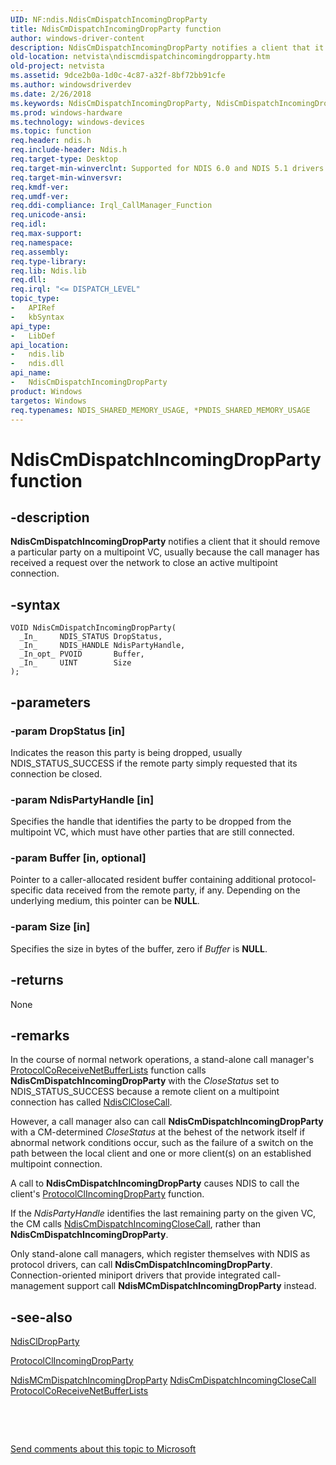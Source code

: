 ```yaml
---
UID: NF:ndis.NdisCmDispatchIncomingDropParty
title: NdisCmDispatchIncomingDropParty function
author: windows-driver-content
description: NdisCmDispatchIncomingDropParty notifies a client that it should remove a particular party on a multipoint VC, usually because the call manager has received a request over the network to close an active multipoint connection.
old-location: netvista\ndiscmdispatchincomingdropparty.htm
old-project: netvista
ms.assetid: 9dce2b0a-1d0c-4c87-a32f-8bf72bb91cfe
ms.author: windowsdriverdev
ms.date: 2/26/2018
ms.keywords: NdisCmDispatchIncomingDropParty, NdisCmDispatchIncomingDropParty function [Network Drivers Starting with Windows Vista], condis_call_manager_ref_6f7730c4-030a-45a6-b873-833bf8033ce7.xml, ndis/NdisCmDispatchIncomingDropParty, netvista.ndiscmdispatchincomingdropparty
ms.prod: windows-hardware
ms.technology: windows-devices
ms.topic: function
req.header: ndis.h
req.include-header: Ndis.h
req.target-type: Desktop
req.target-min-winverclnt: Supported for NDIS 6.0 and NDIS 5.1 drivers (see       NdisCmDispatchIncomingDropParty (NDIS 5.1)) in Windows Vista. Supported for NDIS 5.1 drivers (see       NdisCmDispatchIncomingDropParty (NDIS 5.1)) in Windows XP.
req.target-min-winversvr: 
req.kmdf-ver: 
req.umdf-ver: 
req.ddi-compliance: Irql_CallManager_Function
req.unicode-ansi: 
req.idl: 
req.max-support: 
req.namespace: 
req.assembly: 
req.type-library: 
req.lib: Ndis.lib
req.dll: 
req.irql: "<= DISPATCH_LEVEL"
topic_type:
-	APIRef
-	kbSyntax
api_type:
-	LibDef
api_location:
-	ndis.lib
-	ndis.dll
api_name:
-	NdisCmDispatchIncomingDropParty
product: Windows
targetos: Windows
req.typenames: NDIS_SHARED_MEMORY_USAGE, *PNDIS_SHARED_MEMORY_USAGE
---
```


# NdisCmDispatchIncomingDropParty function


## -description


<b>NdisCmDispatchIncomingDropParty</b> notifies a client that it should remove a particular party on a
  multipoint VC, usually because the call manager has received a request over the network to close an active
  multipoint connection.


## -syntax


````
VOID NdisCmDispatchIncomingDropParty(
  _In_     NDIS_STATUS DropStatus,
  _In_     NDIS_HANDLE NdisPartyHandle,
  _In_opt_ PVOID       Buffer,
  _In_     UINT        Size
);
````


## -parameters




### -param DropStatus [in]

Indicates the reason this party is being dropped, usually NDIS_STATUS_SUCCESS if the remote party
     simply requested that its connection be closed.


### -param NdisPartyHandle [in]

Specifies the handle that identifies the party to be dropped from the multipoint VC, which must
     have other parties that are still connected.


### -param Buffer [in, optional]

Pointer to a caller-allocated resident buffer containing additional protocol-specific data
     received from the remote party, if any. Depending on the underlying medium, this pointer can be
     <b>NULL</b>.


### -param Size [in]

Specifies the size in bytes of the buffer, zero if 
     <i>Buffer</i> is <b>NULL</b>.


## -returns



None




## -remarks



In the course of normal network operations, a stand-alone call manager's 
    <a href="..\ndis\nc-ndis-protocol_co_receive_net_buffer_lists.md">
    ProtocolCoReceiveNetBufferLists</a> function calls 
    <b>NdisCmDispatchIncomingDropParty</b> with the 
    <i>CloseStatus</i> set to NDIS_STATUS_SUCCESS because a remote client on a multipoint connection has
    called 
    <a href="..\ndis\nf-ndis-ndisclclosecall.md">NdisClCloseCall</a>.

However, a call manager also can call 
    <b>NdisCmDispatchIncomingDropParty</b> with a CM-determined 
    <i>CloseStatus</i> at the behest of the network itself if abnormal network conditions occur, such as the
    failure of a switch on the path between the local client and one or more client(s) on an established
    multipoint connection.

A call to 
    <b>NdisCmDispatchIncomingDropParty</b> causes NDIS to call the client's 
    <a href="..\ndis\nc-ndis-protocol_cl_incoming_drop_party.md">
    ProtocolClIncomingDropParty</a> function.

If the 
    <i>NdisPartyHandle</i> identifies the last remaining party on the given VC, the CM calls 
    <a href="..\ndis\nf-ndis-ndiscmdispatchincomingclosecall.md">
    NdisCmDispatchIncomingCloseCall</a>, rather than 
    <b>NdisCmDispatchIncomingDropParty</b>.

Only stand-alone call managers, which register themselves with NDIS as protocol drivers, can call 
    <b>NdisCmDispatchIncomingDropParty</b>. Connection-oriented miniport drivers that provide integrated
    call-management support call 
    <b>NdisMCmDispatchIncomingDropParty</b> instead.




## -see-also

<a href="..\ndis\nf-ndis-ndiscldropparty.md">NdisClDropParty</a>



<a href="..\ndis\nc-ndis-protocol_cl_incoming_drop_party.md">ProtocolClIncomingDropParty</a>



<a href="..\ndis\nf-ndis-ndismcmdispatchincomingdropparty.md">
   NdisMCmDispatchIncomingDropParty</a>



<a href="..\ndis\nf-ndis-ndiscmdispatchincomingclosecall.md">
   NdisCmDispatchIncomingCloseCall</a>



<a href="..\ndis\nc-ndis-protocol_co_receive_net_buffer_lists.md">
   ProtocolCoReceiveNetBufferLists</a>



 

 

<a href="mailto:wsddocfb@microsoft.com?subject=Documentation%20feedback [netvista\netvista]:%20NdisCmDispatchIncomingDropParty function%20 RELEASE:%20(2/26/2018)&amp;body=%0A%0APRIVACY STATEMENT%0A%0AWe use your feedback to improve the documentation. We don't use your email address for any other purpose, and we'll remove your email address from our system after the issue that you're reporting is fixed. While we're working to fix this issue, we might send you an email message to ask for more info. Later, we might also send you an email message to let you know that we've addressed your feedback.%0A%0AFor more info about Microsoft's privacy policy, see http://privacy.microsoft.com/en-us/default.aspx." title="Send comments about this topic to Microsoft">Send comments about this topic to Microsoft</a>

